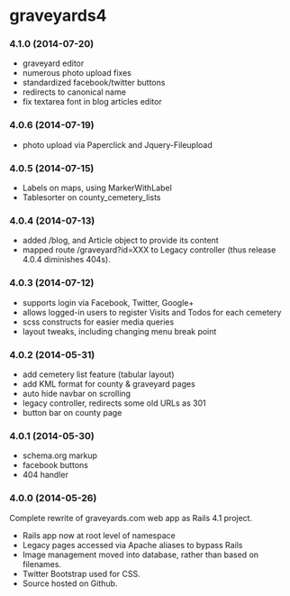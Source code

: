 
graveyards4
===========

### 4.1.0 (2014-07-20)

- graveyard editor
- numerous photo upload fixes
- standardized facebook/twitter buttons
- redirects to canonical name
- fix textarea font in blog articles editor

### 4.0.6 (2014-07-19)

- photo upload via Paperclick and Jquery-Fileupload

### 4.0.5 (2014-07-15)

- Labels on maps, using MarkerWithLabel
- Tablesorter on county_cemetery_lists

### 4.0.4 (2014-07-13)

- added /blog, and Article object to provide its content
- mapped route /graveyard?id=XXX to Legacy controller (thus release 4.0.4 diminishes 404s).

### 4.0.3 (2014-07-12)

- supports login via Facebook, Twitter, Google+
- allows logged-in users to register Visits and Todos for each cemetery
- scss constructs for easier media queries
- layout tweaks, including changing menu break point

### 4.0.2 (2014-05-31)

- add cemetery list feature (tabular layout)
- add KML format for county & graveyard pages
- auto hide navbar on scrolling
- legacy controller, redirects some old URLs as 301
- button bar on county page

### 4.0.1 (2014-05-30)

- schema.org markup
- facebook buttons
- 404 handler 

### 4.0.0 (2014-05-26)

Complete rewrite of graveyards.com web app as Rails 4.1 project.

- Rails app now at root level of namespace
- Legacy pages accessed via Apache aliases to bypass Rails
- Image management moved into database, rather than based on filenames.
- Twitter Bootstrap used for CSS.
- Source hosted on Github.

